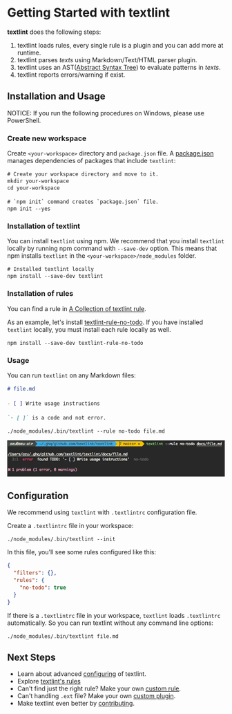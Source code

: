 # Getting Started with textlint

**textlint** does the following steps:

1. textlint loads rules, every single rule is a plugin and you can add more at runtime.
2. textlint parses *texts* using Markdown/Text/HTML parser plugin.
3. textlint uses an AST([Abstract Syntax Tree](https://en.wikipedia.org/wiki/Abstract_syntax_tree "Abstract syntax tree")) to evaluate patterns in *texts*.
4. textlint reports errors/warning if exist.

## Installation and Usage

NOTICE: If you run the following procedures on Windows, please use PowerShell.

### Create new workspace

Create `<your-workspace>` directory and `package.json` file. A [package.json](https://docs.npmjs.com/files/package.json "package.json") manages dependencies of packages that include `textlint`:

```
# Create your workspace directory and move to it.
mkdir your-workspace
cd your-workspace

# `npm init` command creates `package.json` file.
npm init --yes
```

### Installation of textlint
   
You can install `textlint` using npm. We recommend that you install `textlint` locally by running npm command with `--save-dev` option. This means that npm installs `textlint` in the `<your-workspace>/node_modules` folder.

```
# Installed textlint locally
npm install --save-dev textlint
```

### Installation of rules

You can find a rule in [A Collection of textlint rule](https://github.com/textlint/textlint/wiki/Collection-of-textlint-rule "A Collection of textlint rule").

As an example, let's install [textlint-rule-no-todo](https://github.com/azu/textlint-rule-no-todo "textlint-rule-no-todo"). If you have installed `textlint` locally, you must install each rule locally as well.

```
npm install --save-dev textlint-rule-no-todo
```

### Usage

You can run `textlint` on any Markdown files:

``` markdown
# file.md

- [ ] Write usage instructions

`- [ ]` is a code and not error.

```

```
./node_modules/.bin/textlint --rule no-todo file.md
```

![screenshot lint error](./resources/screenshot-lint-error.png)

## Configuration

We recommend using `textlint` with `.textlintrc` configuration file.

Create a `.textlintrc` file in your workspace:

```
./node_modules/.bin/textlint --init
```

In this file, you'll see some rules configured like this:

```json
{
  "filters": {},
  "rules": {
    "no-todo": true
  }
}
```

If there is a `.textlintrc` file in your workspace, `textlint` loads `.textlintrc` automatically. So you can run textlint without any command line options:

```
./node_modules/.bin/textlint file.md
```

## Next Steps
   
- Learn about advanced [configuring](./configuring.md) of textlint.
- Explore [textlint's rules](https://github.com/textlint/textlint/wiki/Collection-of-textlint-rule)
- Can't find just the right rule? Make your own [custom rule](./rule.md).
- Can't handling `.ext` file? Make your own [custom plugin](./plugin.md).
- Make textlint even better by [contributing](../.github/CONTRIBUTING.md).
